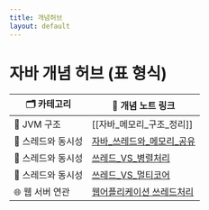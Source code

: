 ```yaml
---
title: 개념허브
layout: default
---
```


# 자바 개념 허브 (표 형식)

| 🗂️ 카테고리    | 📄 개념 노트 링크                              |
| ----------- | ---------------------------------------- |
| 🧠 JVM 구조   | [[자바_메모리_구조_정리]]                         |
| 🔄 스레드와 동시성 | [자바_쓰레드와_메모리_공유](Java/자바_쓰레드와_메모리_공유.md) |
| 🔄 스레드와 동시성 | [쓰레드_VS_병렬처리](./쓰레드는_병렬처리_단위인가)          |
| 🔄 스레드와 동시성 | [쓰레드_VS_멀티코어](./쓰레드_vs_멀티코어.md)          |
| 🌐 웹 서버 연관  | [웹어플리케이션 쓰레드처리](was/웹_애플리케이션과_자동_쓰레드_처리) |
